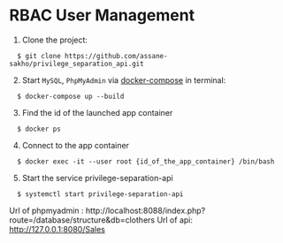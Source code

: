 # RBAC User Management

1. Clone the project:

```shell
  $ git clone https://github.com/assane-sakho/privilege_separation_api.git
```

2. Start `MySQL`, `PhpMyAdmin` via [docker-compose](https://docs.docker.com/compose/) in terminal:

```shell
  $ docker-compose up --build
```

3. Find the id of the launched app container
```shell
  $ docker ps
```

4. Connect to the app container
```shell
  $ docker exec -it --user root {id_of_the_app_container} /bin/bash
```

5. Start the service privilege-separation-api
```shell
  $ systemctl start privilege-separation-api
```

Url of phpmyadmin : http://localhost:8088/index.php?route=/database/structure&db=clothers
Url of api: http://127.0.0.1:8080/Sales